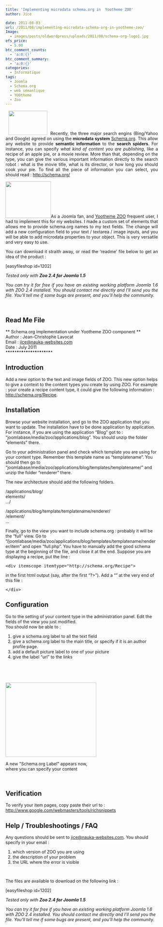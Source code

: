 ```yaml
---
title: 'Implementing microdata schema.org in  Yootheme ZOO'
author: Jice

date: 2011-08-03
url: /2011/08/implementing-microdata-schema-org-in-yootheme-zoo/
Image:
  - images/posts/oldwordpress/uploads/2011/08/schema-org-logo1.jpg
efs_price:
  - 5.00
btc_comment_counts:
  - 'a:0:{}'
btc_comment_summary:
  - 'a:0:{}'
categories:
  - Informatique
tags:
  - Joomla
  - Schema.org
  - web sémantique
  - YOOtheme
  - Zoo
---
```

<p style="text-align: justify;">
  <a href="images/posts/oldwordpress/uploads/2011/08/schema-org-logo1.jpg"><img class="alignleft size-full wp-image-1211" style="margin: 0pt 10px;" title="schema-org-logo" src="/images/posts/oldwordpress/uploads/2011/08/schema-org-logo1.jpg" alt="" width="128" height="80" ></a>Recently, the three major search engins (Bing/Yahoo and Google) agreed on using the<strong> microdata system</strong> <a href="http://schema.org/">Schema.org</a>. This allow any website to provide <strong>semantic information</strong> to the <strong>search spiders</strong>. For instance, you can specify<em> what kind of content you are publishing</em>, like a recipe of an apple pie, or a movie review. More than that, depending on the type, you can give the various important information directly to the search robot : what is the movie title, what is its director, or how long you should cook your pie. To find all the piece of information you can select, you should read : <a href="http://schema.org/">http://schema.org/</a>
</p>

<p style="text-align: justify;">
  <a href="images/posts/oldwordpress/uploads/2011/08/zoo.png"><img class="alignright size-full wp-image-1212" title="zoo" src="/images/posts/oldwordpress/uploads/2011/08/zoo.png" alt="" width="150" height="120" ></a>As a Joomla fan, and <a href="http://www.yootheme.com/zoo/">Yootheme ZOO</a> frequent user, I had to implement this for my websites. I made a custom set of elements that allows me to provide schema.org names to my text fields. The change will add a new configuration field to your text / textarea / image inputs, and you will be able to add microdata properties to your object. This is very versatile and very easy to use.
</p>

<p style="text-align: justify;">
  You can download it straith away, or read the &#8216;readme&#8217; file below to get an idea of the product :
</p>

<p style="text-align: justify;">
  [easyfileshop id=1202]
</p>

<p style="text-align: justify;">
  <em>Tested only with <strong>Zoo 2.4 for Joomla 1.5</strong></em>
</p>

<p style="text-align: justify;">
  <em>You can try it for free if you have an existing working platform Joomla 1.6 with ZOO 2.4 installed. You should contact me directly and I&#8217;ll send you the file. You&#8217;ll tell me if some bugs are present, and you&#8217;ll help the community.</em>
</p>

 

<h2 style="text-align: left;">
  Read Me File
</h2>

\*\* Schema.org implementation under Yootheme ZOO component \*\*  
Author : Jean-Christophe Lavocat  
Email : jice@nauka-websites.com  
Date : July 2011  
\***\***\***\***\***\***\***\***\***\***\***\***\***\***\***\***\***\***\***\****

## Introduction

Add a new option to the text and image fields of ZOO. This new option helps to give a context to the content types you create by using ZOO. For example : your create a recipe content type, it could give the following information : <http://schema.org/Recipe>.

## Installation

Browse your website installation, and go to the ZOO application that you want to update. The installation have to be done application by application. For instance, if you are using the application &#8220;Blog&#8221; got to : &#8220;joomlabase/media/zoo/applications/blog&#8221;. You should unzip the folder &#8220;elements&#8221; there.

Go to your administration panel and check which template you are using for your content type. Remember this template name as &#8220;templatename&#8221;. You should then go to &#8220;joomlabase/media/zoo/applications/blog/templates/templatename/&#8221; and unzip the folder &#8220;renderer&#8221; there.

The new architecture should add the following folders.

/applications/blog/   
elements/   
&#8230;/

/applications/blog/template/templatename/renderer/   
/element/   
&#8230;

Finally, go to the view you want to include schema.org : probably it will be the &#8220;full&#8221; view. Go to &#8220;/joomlabase/media/zoo/applications/blog/templates/templatename/renderer/item&#8221; and open &#8220;full.php&#8221;. You have to manually add the good schema type at the beginning of the file, and close it at the end. Suppose you are displaying a recipe, put the line :

<pre>&lt;div itemscope itemtype="http://schema.org/Recipe"&gt;</pre>

in the first html output (say, after the first &#8220;?>&#8221;). Add a &#8220;</div>&#8221; at the very end of this file :

<pre>&lt;/div&gt;</pre>

## Configuration

Go to the setting of your content type in the administration panel. Edit the fields of the view you just modified.   
You should now be able to :  
1) give a schema.org label to all the text field  
2) give a schema.org label to the main title, or specify if it is an author profile page.  
3) add a default picture label to one of your picture  
4) give the label &#8220;url&#8221; to the links

 

 

<div id="attachment_1214" style="width: 310px" class="wp-caption alignright">
  <a href="images/posts/oldwordpress/uploads/2011/08/schemafield.png"><img class="size-medium wp-image-1214" title="schemafield" src="/images/posts/oldwordpress/uploads/2011/08/schemafield-300x245.png" alt="" width="300" height="245" ></a>
  
  <p class="wp-caption-text">
    A new "Schema.org Label" appears now, where you can specify your content
  </p>
</div>

 

## Verification

To verify your item pages, copy paste their url to :   
http://www.google.com/webmasters/tools/richsnippets

## Help / Troubleshootings / FAQ

Any questions should be sent to jice@nauka-websites.com. You should specify in your email :  
1) which version of ZOO you are using  
2) the description of your problem  
3) the URL where the error is visible

 

The files are available to download on the following link :

[easyfileshop id=1202]

_Tested only with **Zoo 2.4 for Joomla 1.5**_

_You can try it for free if you have an existing working platform Joomla 1.6 with ZOO 2.4 installed. You should contact me directly and I&#8217;ll send you the file. You&#8217;ll tell me if some bugs are present, and you&#8217;ll help the community._